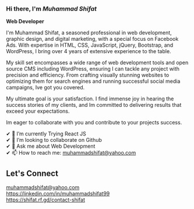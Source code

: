 ### Hi there, I'm _Muhammad Shifat_
**Web Developer**

I'm Muhammad Shifat, a seasoned professional in web development, graphic design, and digital marketing, with a special focus on Facebook Ads. With expertise in HTML, CSS, JavaScript, jQuery, Bootstrap, and WordPress, I bring over 4 years of extensive experience to the table.

My skill set encompasses a wide range of web development tools and open source CMS including WordPress, ensuring I can tackle any project with precision and efficiency. From crafting visually stunning websites to optimizing them for search engines and running successful social media campaigns, Ive got you covered.

My ultimate goal is your satisfaction. I find immense joy in hearing the success stories of my clients, and Im committed to delivering results that exceed your expectations.

Im eager to collaborate with you and contribute to your projects success.

✔ 🌱 I’m currently Trying React JS <br>
✔ 👯 I’m looking to collaborate on Github <br>
✔ 💬 Ask me about Web Development <br>
✔ 📫 How to reach me: muhammadshifat@yahoo.com <br>

## Let's Connect
muhammadshifat@yahoo.com <br>
https://linkedin.com/in/muhammadshifat99 <br>
https://shifat.rf.gd/contact-shifat

  

